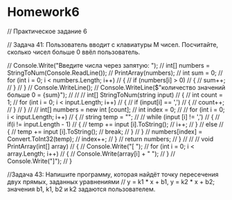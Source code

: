 ﻿# Homework6
// Практическое задание 6

// Задача 41: Пользователь вводит с клавиатуры M чисел. Посчитайте, сколько чисел больше 0 ввёл пользователь.


// Console.Write("Введите числа через запятую: ");
// int[] numbers = StringToNum(Console.ReadLine());
// PrintArray(numbers);
// int sum = 0;
// for (int i = 0; i < numbers.Length; i++)
// {
//     if (numbers[i] > 0)
//     {
//         sum++;
//     }
// }
// Console.WriteLine();
// Console.WriteLine($"количество значений больше 0 = {sum}");
// 
// 
// int[] StringToNum(string input)
// {
//     int count = 1;
//     for (int i = 0; i < input.Length; i++)
//     {
//         if (input[i] == ',')
//         {
//             count++;
//         }
//     }
// 
//     int[] numbers = new int [count];
//     int index = 0;
// 
//     for (int i = 0; i < input.Length; i++)
//     {
//         string temp = "";
// 
//         while (input [i] != ',')
//         {
//         if(i != input.Length - 1)
//         {
//             temp += input [i].ToString();
//             i++;
//         }
//         else
//         {
//             temp += input [i].ToString();
//             break;
//         }
//         }
//         numbers[index] = Convert.ToInt32(temp);
//         index++;
//     }
//     return numbers;
// }
// 
// 
// void PrintArray(int[] array)
// {
//     Console.Write("[ ");
//     for (int i = 0; i < array.Length; i++)
//     {
//         Console.Write(array[i] + " ");
//     }
//     Console.Write("]");
// }


//Задача 43: Напишите программу, которая найдёт точку пересечения двух прямых, заданных уравнениями 
// y = k1 * x + b1, y = k2 * x + b2; значения b1, k1, b2 и k2 задаются пользователем.
